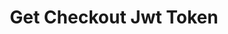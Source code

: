 ---
title: Get Checkout Jwt Token
excerpt: |-
  Gets a Checkout Jwt Token for a purchase

  Checkout JWT tokens ensure:
  1. The arguments of the purchase cannot be manipulated
  2. The checkout JWT is only valid for a single purchase
  3. The arguments of the purchase are encrypted to be hidden from the user
   (webhook info, chargebackProtectionData, etc...)
api:
  file: swagger (2).json
  operationId: GetCheckoutJwtToken
hidden: false
---